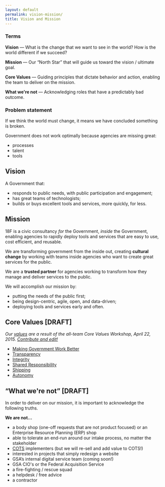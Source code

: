 ```yaml
---
layout: default
permalink: vision-mission/
title: Vision and Mission
---
```


### Terms
**Vision** — What is the change that we want to see in the world? How is the world different if we succeed?

**Mission** — Our “North Star” that will guide us toward the vision / ultimate goal.

**Core Values** — Guiding principles that dictate behavior and action, enabling the team to deliver on the mission.

**What we're not** — Acknowledging roles that have a predictably bad outcome. 

### Problem statement

If we think the world must change, it means we have concluded something is broken.

Government does not work optimally because agencies are missing great:

* processes
* talent
* tools

## Vision

A Government that:

* responds to public needs, with public participation and engagement;
* has great teams of technologists;
* builds or buys excellent tools and services, more quickly, for less.

## Mission

18F is a civic consultancy _for_ the Government, _inside_ the Government, enabling agencies to rapidly deploy tools and services that are easy to use, cost efficient, and reusable. 

We are transforming government from the inside out, creating **cultural change** by working with teams inside agencies who want to create great services for the public. 

We are a **trusted partner** for agencies working to transform how they manage and deliver services to the public.

We will accomplish our mission by:

* putting the needs of the public first;
* being design-centric, agile, open, and data-driven;
* deploying tools and services early and often.

## Core Values [DRAFT]
_Our [values](core-values/index.html) are a result of the all-team Core Values Workshop, April 22, 2015. [Contribute and edit!](https://github.com/18F/core-values/tree/18f-pages/pages)_
* [Making Government Work Better](core-values/making-government-work-better/)
* [Transparency](core-values/transparency/)
* [Integrity](core-values/integrity/)
* [Shared Responsibility](core-values/shared-responsibility/)
* [Shipping](core-values/shipping/)
* [Autonomy](core-values/autonomy/)

## “What we're not” [DRAFT]
In order to deliver on our mission, it is important to acknowledge the following truths.

**We are not...**

* a body shop (one-off requests that are not product focused) or an Enterprise Resource Planning (ERP) shop
* able to tolerate an end-run around our intake process, no matter the stakeholder
* [COTS](http://en.wikipedia.org/wiki/Commercial_off-the-shelf) implementers (but we will re-sell and add value to COTS!)
* interested in projects that simply redesign a website
* GSA’s internal digital service team (coming soon!)
* GSA CIO's or the Federal Acquisition Service
* a fire-fighting / rescue squad
* a helpdesk / free advice
* a contractor
